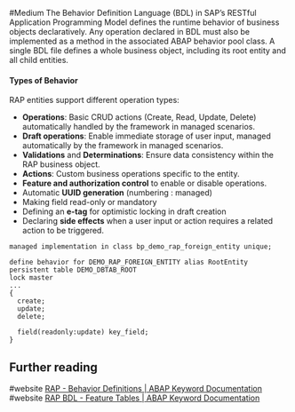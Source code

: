 #Medium 
The Behavior Definition Language (BDL) in SAP’s RESTful Application Programming Model defines the runtime behavior of business objects declaratively. Any operation declared in BDL must also be implemented as a method in the associated ABAP behavior pool class. A single BDL file defines a whole business object, including its root entity and all child entities.
#### Types of Behavior

RAP entities support different operation types:

- **Operations**: Basic CRUD actions (Create, Read, Update, Delete) automatically handled by the framework in managed scenarios.
- **Draft operations**: Enable immediate storage of user input, managed automatically by the framework in managed scenarios.
- **Validations** and **Determinations**: Ensure data consistency within the RAP business object.
- **Actions**: Custom business operations specific to the entity.
- **Feature and authorization control** to enable or disable operations.
- Automatic **UUID generation** (numbering : managed) 
- Making field read-only or mandatory
- Defining an **e-tag** for optimistic locking in draft creation
- Declaring **side effects** when a user input or action requires a related action to be triggered.


```BDL
managed implementation in class bp_demo_rap_foreign_entity unique;

define behavior for DEMO_RAP_FOREIGN_ENTITY alias RootEntity
persistent table DEMO_DBTAB_ROOT
lock master
...
{
  create;
  update;
  delete;

  field(readonly:update) key_field;
}
```

## Further reading

#website [RAP - Behavior Definitions | ABAP Keyword Documentation](https://help.sap.com/doc/abapdocu_cp_index_htm/CLOUD/en-US/ABENCDS_BDEF.html)
#website [RAP BDL - Feature Tables | ABAP Keyword Documentation](https://help.sap.com/doc/abapdocu_cp_index_htm/CLOUD/en-US/ABENRAP_FEATURE_TABLE.html)